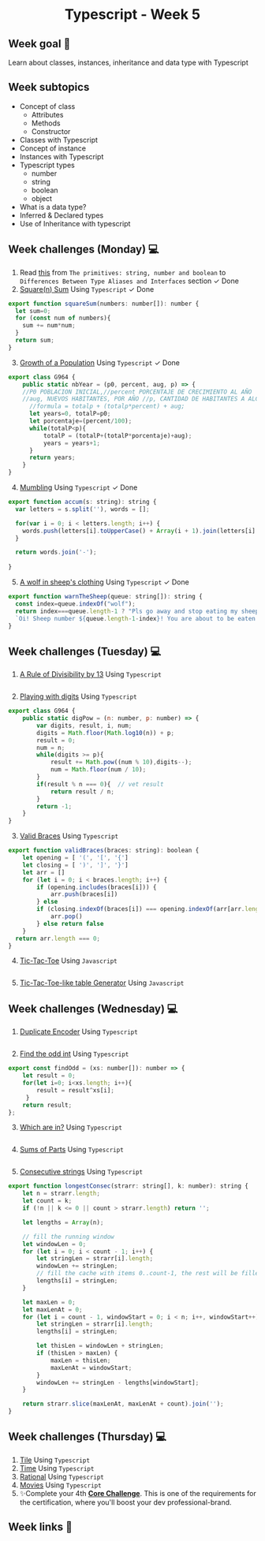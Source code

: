 <h1 align="center">Typescript - Week 5</h1>

## Week goal 🏁

<p>Learn about classes, instances, inheritance and data type with Typescript</p>

## Week subtopics

- Concept of class
  - Attributes
  - Methods
  - Constructor
- Classes with Typescript
- Concept of instance
- Instances with Typescript
- Typescript types
  - number
  - string
  - boolean
  - object
- What is a data type?
- Inferred & Declared types
- Use of Inheritance with typescript

## Week challenges (Monday) 💻

1. Read [this](https://www.typescriptlang.org/docs/handbook/2/everyday-types.html) from `The primitives: string, number and boolean` to `Differences Between Type Aliases and Interfaces` section <span>&#10003; Done</span>
2. [Square(n) Sum](https://www.codewars.com/kata/515e271a311df0350d00000f/train/typescript) Using `Typescript`  <span>&#10003; Done</span>
```js
export function squareSum(numbers: number[]): number {
  let sum=0;
  for (const num of numbers){
    sum += num*num;
  }
  return sum;
}
```

3. [Growth of a Population](https://www.codewars.com/kata/563b662a59afc2b5120000c6/train/typescript) Using `Typescript` <span>&#10003; Done</span>
```js
export class G964 {
    public static nbYear = (p0, percent, aug, p) => {
    //P0 POBLACION INICIAL,//percent PORCENTAJE DE CRECIMIENTO AL AÑO
    //aug, NUEVOS HABITANTES, POR AÑO //p, CANTIDAD DE HABITANTES A ALCANZAR
      //formula = totalp + (totalp*percent) + aug;
      let years=0, totalP=p0;
      let porcentaje=(percent/100);
      while(totalP<p){
          totalP = (totalP+(totalP*porcentaje)+aug);
          years = years+1;
      }
      return years;
    }
}
```

4. [Mumbling](https://www.codewars.com/kata/5667e8f4e3f572a8f2000039/train/typescript) Using `Typescript` <span>&#10003; Done</span>
```js
export function accum(s: string): string {
  var letters = s.split(''), words = [];

  for(var i = 0; i < letters.length; i++) {
    words.push(letters[i].toUpperCase() + Array(i + 1).join(letters[i].toLowerCase()));
  }

  return words.join('-');
  
}
```

5. [A wolf in sheep's clothing](https://www.codewars.com/kata/5c8bfa44b9d1192e1ebd3d15/train/typescript) Using `Typescript` <span>&#10003; Done</span>
```js
export function warnTheSheep(queue: string[]): string {
  const index=queue.indexOf("wolf");
  return index===queue.length-1 ? "Pls go away and stop eating my sheep":
  `Oi! Sheep number ${queue.length-1-index}! You are about to be eaten by a wolf!`;
}
```

## Week challenges (Tuesday) 💻

1. [A Rule of Divisibility by 13](https://www.codewars.com/kata/564057bc348c7200bd0000ff) Using `Typescript`
```js

```

2. [Playing with digits](https://www.codewars.com/kata/5552101f47fc5178b1000050) Using `Typescript`
```js
export class G964 {
    public static digPow = (n: number, p: number) => {
        var digits, result, i, num;
        digits = Math.floor(Math.log10(n)) + p;
        result = 0;
        num = n;                                 
        while(digits >= p){                      
            result += Math.pow((num % 10),digits--);
            num = Math.floor(num / 10);
        }
        if(result % n === 0){  // vet result
            return result / n;
        }
        return -1;
    }
}
```

3. [Valid Braces](https://www.codewars.com/kata/5277c8a221e209d3f6000b56) Using `Typescript`
```js
export function validBraces(braces: string): boolean {
    let opening = [ '(', '[', '{']
    let closing = [ ')', ']', '}']
    let arr = []
    for (let i = 0; i < braces.length; i++) {
        if (opening.includes(braces[i])) {
            arr.push(braces[i])
        } else
        if (closing.indexOf(braces[i]) === opening.indexOf(arr[arr.length - 1])) {
            arr.pop()
        } else return false
    } 
  return arr.length === 0;
}
```

4. [Tic-Tac-Toe](https://www.codewars.com/kata/5216a87cbf53a9c30f0000dc) Using `Javascript`
```js

```

5. [Tic-Tac-Toe-like table Generator](https://www.codewars.com/kata/5b817c2a0ce070ace8002be0) Using `Javascript`

## Week challenges (Wednesday) 💻

1. [Duplicate Encoder](https://www.codewars.com/kata/54b42f9314d9229fd6000d9c/train/typescript) Using `Typescript`
```js

```

2. [Find the odd int](https://www.codewars.com/kata/54da5a58ea159efa38000836/train/typescript) Using `Typescript`
```js
export const findOdd = (xs: number[]): number => {
    let result = 0;
    for(let i=0; i<xs.length; i++){
        result = result^xs[i];
     }
    return result;
};
```

3. [Which are in?](https://www.codewars.com/kata/550554fd08b86f84fe000a58/train/typescript) Using `Typescript`
```js

```

4. [Sums of Parts](https://www.codewars.com/kata/5ce399e0047a45001c853c2b/train/typescript) Using `Typescript`
```js

```

5. [Consecutive strings](https://www.codewars.com/kata/56a5d994ac971f1ac500003e) Using `Typescript`
```js
export function longestConsec(strarr: string[], k: number): string {
    let n = strarr.length;
    let count = k;
    if (!n || k <= 0 || count > strarr.length) return '';

    let lengths = Array(n);

    // fill the running window
    let windowLen = 0;
    for (let i = 0; i < count - 1; i++) {
        let stringLen = strarr[i].length;
        windowLen += stringLen;
        // fill the cache with items 0..count-1, the rest will be filled in the main loop
        lengths[i] = stringLen;
    }

    let maxLen = 0;
    let maxLenAt = 0;
    for (let i = count - 1, windowStart = 0; i < n; i++, windowStart++) {
        let stringLen = strarr[i].length;
        lengths[i] = stringLen;

        let thisLen = windowLen + stringLen;
        if (thisLen > maxLen) {
            maxLen = thisLen;
            maxLenAt = windowStart;
        }
        windowLen += stringLen - lengths[windowStart];
    }

    return strarr.slice(maxLenAt, maxLenAt + count).join('');
}
```

## Week challenges (Thursday) 💻

1. [Tile](./Exercices/E0/desc/ED0W5.md) Using `Typescript`
2. [Time](./Exercices/E1/desc/ED1W5.md) Using `Typescript`
3. [Rational](./Exercices/E2/desc/ED2W5.md) Using `Typescript`
4. [Movies](./Exercices/E3/desc/ED3W5.md) Using `Typescript`
5. ✨Complete your 4th [**Core Challenge**](https://corecode.notion.site/Earn-your-SCRUM-certificate-8d9d0d40abaa4ee18c77c5a2cc1929b8). This is one of the requirements for the certification, where you'll boost your dev professional-brand.

## Week links 🔗
